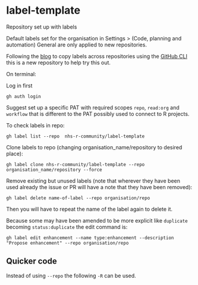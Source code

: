 # label-template
Repository set up with labels

Default labels set for the organisation in Settings > (Code, planning and automation) General are only applied to new repositories.

Following the [blog](https://napjose.ph/posts/copy-issue-labels-from-another-github-repository) to copy labels across repositories using the [GitHub CLI](https://cli.github.com/)
this is a new repository to help try this out.

On terminal:

Log in first

```
gh auth login
```

Suggest set up a specific PAT with required scopes `repo`, `read:org` and `workflow` that is different to the PAT possibly used to connect to R projects.

To check labels in repo:

```
gh label list --repo  nhs-r-community/label-template
```

Clone labels to repo (changing organisation_name/repository to desired place):

```
gh label clone nhs-r-community/label-template --repo organisation_name/repository --force
```

Remove existing but unused labels (note that wherever they have been used already the issue or PR will have a note that they have been removed):

```
gh label delete name-of-label --repo organisation/repo
```
Then you will have to repeat the name of the label again to delete it.

Because some may have been amended to be more explicit like `duplicate` becoming `status:duplicate` the edit command is:

```
gh label edit enhancement --name type:enhancement --description "Propose enhancement" --repo organisation/repo
```
## Quicker code

Instead of using `--repo` the following `-R` can be used. 
